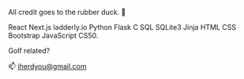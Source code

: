 All credit goes to the rubber duck.  	:baby_chick:

React Next.js ladderly.io Python Flask C SQL SQLite3 Jinja HTML CSS Bootstrap JavaScript CS50.

Golf related?

📫 iherdyou@gmail.com

<!---
flandersfrybad/flandersfrybad is a ✨ special ✨ repository because its `README.md` (this file) appears on your GitHub profile.
You can click the Preview link to take a look at your changes.
--->
